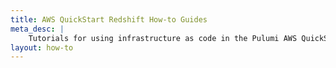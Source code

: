 ```yaml
---
title: AWS QuickStart Redshift How-to Guides
meta_desc: |
    Tutorials for using infrastructure as code in the Pulumi AWS QuickStart Redshift Package
layout: how-to
---
```

